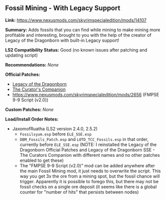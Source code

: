 ## Fossil Mining - With Legacy Support

**Link:** https://www.nexusmods.com/skyrimspecialedition/mods/14107

**Summary:** Adds fossils that you can find while mining to make mining more profitable and interesting, brought to you with the help of the creator of Legacy of the Dragonborn with built-in Legacy support! 

**LS2 Compatibility Status:** Good (no known issues after patching and updating script)

**Recommendations:** 
_None_

**Official Patches:**
* [Legacy of the Dragonborn](https://www.nexusmods.com/skyrimspecialedition/mods/30980)
* [The Curator's Companion](https://www.nexusmods.com/skyrimspecialedition/mods/38529)
* https://www.nexusmods.com/skyrimspecialedition/mods/2656 (FMPSE 9-9 Script (v2.0))

**Custom Patches:**
_None_

**Load/Install Order Notes:**
* JaxomofRuatha (LS2 version 2.4.0, 2.5.2)
  * `Fossilsyum.esp` before `ELE_SSE.esp`
  * `DBM_Fossils_Patch.esp` and `LOTD_TCC_Fossils.esp` in that order, currently before `ELE_SSE.esp` (NOTE: I reinstalled the Legacy of the Dragonborn Official Patches and Legacy of the Dragonborn SSE - The Curators Companion with different names and no other patches enabled to get these)
  * The "FMPSE 9-9 Script (v2.0)" mod can be added anywhere after the main Fossil Mining mod, it just needs to overwrite the script. This way you get 3x the ore from a mining spot, but the fossil chance will trigger. Apparently it is possible to forego this, but there may not be fossil checks on a single ore deposit (it seems like there is a global counter for "number of hits" that persists between nodes)